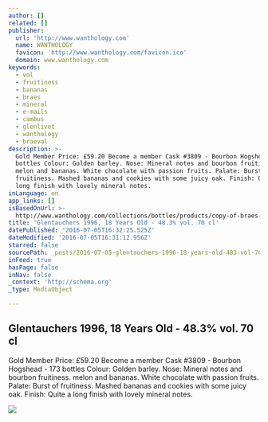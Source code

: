 ```yaml
---
author: []
related: []
publisher:
  url: 'http://www.wanthology.com'
  name: WANTHOLOGY
  favicon: 'http://www.wanthology.com/favicon.ico'
  domain: www.wanthology.com
keywords:
  - vol
  - fruitiness
  - bananas
  - braes
  - mineral
  - e-mails
  - cambus
  - glenlivet
  - wanthology
  - braeval
description: >-
  Gold Member Price: £59.20 Become a member Cask #3809 - Bourbon Hogshead - 173
  bottles Colour: Golden barley. Nose: Mineral notes and bourbon fruitiness.
  melon and bananas. White chocolate with passion fruits. Palate: Burst of
  fruitiness. Mashed bananas and cookies with some juicy oak. Finish: Quite a
  long finish with lovely mineral notes.
inLanguage: en
app_links: []
isBasedOnUrl: >-
  http://www.wanthology.com/collections/bottles/products/copy-of-braes-of-glenlivet-braeval-1994-20-years-old-50-4-vol-70-cl
title: 'Glentauchers 1996, 18 Years Old - 48.3% vol. 70 cl'
datePublished: '2016-07-05T16:32:25.525Z'
dateModified: '2016-07-05T16:31:12.956Z'
starred: false
sourcePath: _posts/2016-07-05-glentauchers-1996-18-years-old-483-vol-70-cl.md
inFeed: true
hasPage: false
inNav: false
_context: 'http://schema.org'
_type: MediaObject

---
```

<article style=""><h1>Glentauchers 1996, 18 Years Old - 48.3% vol. 70 cl</h1><p>Gold Member Price: £59.20 Become a member Cask #3809 - Bourbon Hogshead - 173 bottles Colour: Golden barley. Nose: Mineral notes and bourbon fruitiness. melon and bananas. White chocolate with passion fruits. Palate: Burst of fruitiness. Mashed bananas and cookies with some juicy oak. Finish: Quite a long finish with lovely mineral notes.</p><img src="http://cdn.shopify.com/s/files/1/1059/4334/products/Glentauchers-1996_grande.jpg?v=1466772333" /></article>
